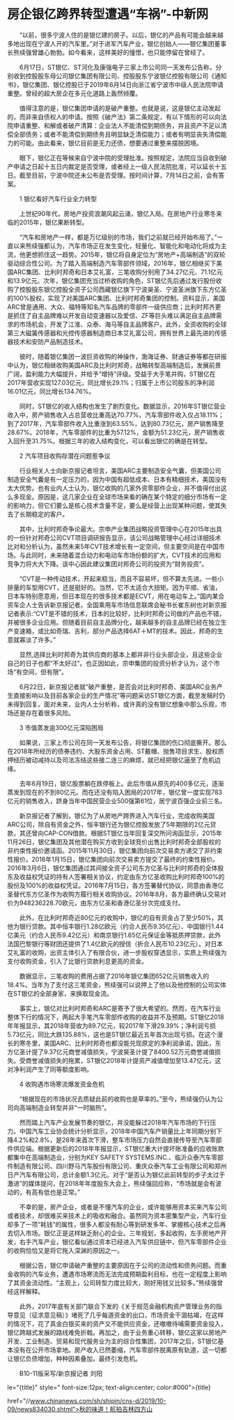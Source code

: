 # 房企银亿跨界转型遭遇“车祸”-中新网

　　“以前，很多宁波人住的是银亿建的房子。以后，银亿的产品有可能会越来越多地出现在宁波人开的汽车里。”对于进军汽车产业，银亿创始人——银亿集团董事长熊续强曾雄心勃勃。如今看来，这样美好的憧憬，也只能停留在曾经了。

　　6月17日，ST银亿、ST河化及康强电子三家上市公司同一天发布公告称，分别收到控股股东母公司银亿集团有限公司、控股股东宁波银亿控股有限公司《通知书》，银亿集团、银亿控股已于2019年6月14日向浙江省宁波市中级人民法院申请重整。曾经的超大房企在多元化道路上轰然倾覆。

　　值得注意的是，银亿集团申请的是破产重整。也就是说，这是银亿主动发起的，而非来自债权人的申请。按照《破产法》第二条规定，有以下情形的可以向法院申请重整、和解或者破产清算：企业法人不能清偿到期债务，并且资产不足以清偿全部债务；或者不能清偿到期债务且明显缺乏清偿能力；或者有明显丧失清偿能力的可能。由此看来，银亿目前是无力还债，想要通过重整来摆脱困境。

　　眼下，银亿正在等候来自宁波中院的受理批准。按照规定，法院应当自收到破产申请之日起十五日内裁定是否受理，或者经上一级人民法院批准，可以延长十五日。截至目前，宁波中院还未公布是否受理。按时间计算，7月14日之前，会有答案。

　　1 银亿看好汽车行业全力转型

　　上世纪90年代，房地产投资浪潮风起云涌，银亿入局。在房地产行业寒冬来临的2015年，银亿果断转型。

　　“汽车和房地产一样，都是万亿级别的市场，我们之前就已经开始布局了。”一直以来熊续强都认为，汽车市场正在发生变化，轻量化、智能化和电动化将成为主流，他更想抓住这一趋势。2015年，银亿将自身定位为“房地产+高端制造”的双轮驱动综合性公司。为了踏入高端制造汽车零部件领域，2016年，银亿相继买下美国ARC集团、比利时邦奇和日本艾礼富，三笔收购分别用了34.27亿元、71.1亿元和13.9亿元。次年，银亿集团充当过桥收购的角色，ST银亿先后通过发行股份收购了控股股东银亿控股全资子公司西藏银亿旗下宁波昊圣、宁波圣洲旗下东方亿圣的100%股权，实现了对美国ARC集团、比利时邦奇集团的控制。资料显示，美国ARC曾是通用、大众、福特等知名汽车品牌的零部件一级供应商；比利时邦齐更是抓住了自主品牌难以开发自动变速器以及爱信、ZF等巨头难以满足自主品牌需求的市场机会，开发了江淮、众泰、海马等自主品牌客户。此外，全资收购的全球第三大磁簧传感器和光控传感器制造商日本艾礼富公司，拥有世界上最先进的传感器技术和安防产品制造技术。

　　彼时，随着银亿集团一波巨资收购的神操作，渤海证券、财通证券等都在研报中认为，银亿相继收购美国ARC及比利时邦奇，战略转型高端制造后，发展前景广阔，盈利能力大幅提升，并给予“增持”评级。受益于大手笔并购，ST银亿在2017年营收实现127.03亿元，同比增长29.1%；归属于上市公司股东的净利润16.01亿元，同比增长134.76%。

　　同时，ST银亿的收入结构也发生了剧烈变化。数据显示，2016年ST银亿营业收入中，房产销售收入占总营收比重高达70.77%，汽车零部件收入仅占18.11%；到了2017年，汽车零部件收入比重涨到63.55%，达到80.73亿元，房产销售降至28.67%。2018年，汽车零部件的比重为57.12%，金额为51.23亿元，房产销售收入回升至31.75%。根据三年的收入结构变化，可以看出银亿的确是在转型。

　　2 汽车项目收购存潜在问题惹争议

　　行业相关人士向新京报记者坦言，美国ARC主要制造安全气囊，但美国公司制造安全气囊是有一定压力的，因为中国有超低成本、日本有精细技术，美国没有太大优势。也有业内人士认为，银亿收购的几家外资零部件企业，并不值得付出这么多现金。原因是，这几家企业在全球市场来看的确在某个特定的细分市场有一定的影响力，但它们要么是核心技术含量不足，要么是经营上出现某种问题，使其失去了长期稳定的客户。

　　其中，比利时邦奇争论最大。宗申产业集团战略投资管理中心在2015年出具的一份针对邦奇公司CVT项目调研报告显示，该公司战略管理中心经过详细技术比对和分析认为，虽然未来5年CVT技术增长有一定空间，但主要空间是在中国市场。与此同时，未来随着混合动力和电动车市场份额的扩大，CVT技术的应用和竞争力将大大下降。该中心因此建议集团对邦奇公司的投资为“财务投资”。

　　“CVT是一种传动技术，开起来稳当，而且不容易坏，但不算太先进。一些小排量的车型用CVT，还是挺好的。当然，它不太适合大扭矩。因为平顺、省油，日本车特别愿意用，但日本现在的很多技术都是ECVT，用在电动车上。”国内某合资车企人士告诉新京报记者。全国乘用车市场信息联席会秘书长崔东树也对新京报记者表示:“CVT是不错的技术，日本的比较好，比利时邦奇公司做的产品也不错，并被很多企业应用。但随着目前自主品牌分化，越来越多的自主品牌已经在独立生产变速箱，或比如奇瑞、吉利，部分产品选择6AT＋MT的技术。因此，邦奇的生意就寡淡了许多。”

　　显然,选择比利时邦奇为其供应商的基本上都并非行业头部企业，且这些企业自己的日子也都“不太好过”。也正因如此，宗申集团的投资分析才认为，这个市场“有空间，但有限”。

　　6月22日，新京报记者就“破产重整，是否会对比利时邦奇、美国ARC业务产生直接影响以及目前各家企业的生产情况”等问题采访ST银亿方面，截至发稿时仍未得到回复。面对未来，业内人士分析称，或许真的没有银亿想象中那么乐观，市场还是存在着很多风险。

　　3 市值蒸发逾300亿元深陷困局

　　如果说，三家上市公司在同一天发布公告，将银亿集团的伤口彻底撕开。那么在2018年所经历的债券违约、大股东资金占用、ST戴帽、抛售项目求生、股权质押经历被动减持以及司法冻结这些接二连三的麻烦，就已经把银亿逼至了危机边缘。

　　去年6月19日，银亿股票躺在跌停板上。此后市值从原先的400多亿元，逐渐蒸发到现在的不到80亿元。而在还没有陷入困局的2017年，银亿曾一度实现783亿元的销售收入，跻身当年中国民营企业500强第61位，居宁波百强企业前三名。

　　新京报记者了解到，银亿为了从房地产跨界进入汽车行业，完成收购美国ARC公司，除自有资金之外，恒丰银行还为银亿控股发放了5年期限的2亿元贷款，其还曾向CAP-CON借款。根据ST银亿当年回复深交所问询函显示，2015年11月26日，银亿集团及其他潜在购买方收到全球竞价出售比利时邦奇全部股权的非约束性报价邀请函。2015年11月30日，银亿集团向前次交易卖方递交了非约束性报价。2016年1月15日，银亿集团向前次交易卖方提交了最终的约束性报价。2016年3月6日，银亿集团通过其间接全资子公司东方亿圣与比利时邦奇的全体股东及收益权凭证的持有人签署相关协议，约定由东方亿圣收购比利时邦奇100%的股份及100%的收益权凭证。2016年7月15日，各方签署替代协议，同意由香港亿圣替代东方亿圣作为收购方履行相关收购协议。2016年8月，各方最终确认交易对价为948236228.70欧元，由东方亿圣和香港亿圣分次完成支付。

　　此外，在比利时邦奇近80亿元的收购中，银亿的自有资金占了至少50%，其他为银行贷款。其中恒丰银行1.28亿欧元（约合人民币9.35亿元）、中国银行1.44亿美元（约合人民币9.42亿元）和南京银行1.65亿元保证金等抵质押贷款，此外法国巴黎银行等财团还提供了1.4亿欧元的授信（折合人民币10.23亿元）。对日本艾礼富的收购，出资主体引入了有限合伙，进一步股权穿透显示，实质上熊续强为支付收购资金，引入了比银行贷款利息更高的资金。

　　数据显示，三笔收购的费用占据了2016年银亿集团652亿元销售收入的18.4%。当年为了支付这三笔资金，熊续强可以说押上了他以及他控制的公司实体在ST银亿的全部身家，来换取现金流。

　　事实上，银亿对比利时邦奇和ARC是寄予了很大希望的。然而，在汽车行业整体下行的情况下，两起大手笔汽车零部件收购的收益并不及预期。ST银亿2018年年报显示，其2018年营收为89.7亿元，较2017年下滑29.39%；净利润亏损5.73亿元，同比大跌135.88%，这也是ST银亿最近五年首次出现亏损。在这个漫长的寒冬里，美国ARC、比利时邦奇也都没能兑现原定的净利润承诺。因此，东方亿圣计提了9.37亿元商誉减值损失，宁波昊圣计提了8400.52万元商誉减值损失。受商誉减值损失的拖累，ST银亿2018年计提资产减值增加至13.47亿元，这对净利润产生了同等额度影响。

　　4 收购遇市场寒流爆发资金危机

　　“根据现在的市场状况去质疑此前的收购也是草率的。”至今，熊续强仍认为公司向高端制造业转型并非“一时脑热”。

　　然而踏上汽车产业发展节奏的银亿，并没能躲过2018年汽车市场的下行压力。中国汽车工业协会统计分析显示，2018年中国汽车产销量比上年同期分别下降4.2%和2.8%，是28年来首次下滑，整车市场压力自然会直接传导至汽车零部件供应端。根据更新后的2018年年报显示，ST银亿重大计提坏账准备的应收账款都集中在高端制造业，分别为KEY SAFETY SYSTEMS.INC.、临沂众泰汽车零部件制造有限公司、四川野马汽车股份有限公司、重庆众泰汽车工业有限公司和郑州日产汽车有限公司，总计金额1.3亿元。对于“是否认为银亿此前转型的步子太过于激进”的媒体提问，在2018年年度股东大会上，熊续强回应称，“市场就是会有波动的，有高有低也是正常。”

　　不幸的是，房产企业，或者是不懂汽车的企业，或许能够用资本买来汽车公司或者技术，却很难买来技术上的吸收和融合。虽然同为资本密集型产业，汽车行业却多了一项“耗钱”的属性，很多人都没有耐心等到研发多年、掌握核心技术之后再去切入市场。银亿正是这样缺乏耐心的企业。三年规划，多起收购，左手房地产开发，右手汽车产业，银亿看似通过资本已经进入汽车供应链中，但汽车零部件企业的收购恰恰又是将它拖入深渊的原因之一。

　　根据公告，银亿申请破产重整的主要原因在于公司的流动性和债务问题。而重金收购的汽车业务，遭遇市场寒流而无法完成预期盈利目标，也在一定程度上影响了其资金流动性。“主观上，公司转型力度比较大，刚好用钱又比较多。”熊续强曾经这样解释。

　　此外，2017年底有关部门联合下发的《关于规范金融机构资产管理业务的指导意见（征求意见稿）》堵死了几乎每道资金的出口，市场资金干涸枯竭，在这样的情况下，花了真金白银买来的资产又不能供应资金，还嗷嗷待哺需要资金投入，银亿跨越式发展的路线难免折戟。再加之，由于业务重心转移，银亿这家以房地产开发、工业制造、贸易和现代服务业为主的综合性集团，2017年之后，ST银亿基本没有在公开市场拿地。房产收入已然萎缩，汽车零部件脱离原有轨道，这一切都让银亿负债增加，种种因素叠加，最终引发危机。

　　B10-11版采写/新京报记者 刘阳

le="{title}" style=" font-size:12px; text-align:center; color:#000">{title}

href="//www.chinanews.com/sh/shipin/cns-d/2019/10-09/news834030.shtml">秋的味道！航拍吉林四方山
